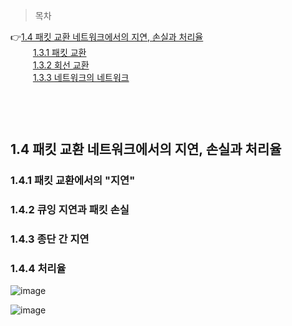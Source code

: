 > 목차

👉[1.4 패킷 교환 네트워크에서의 지연, 손실과 처리율](#14-패킷-교환-네트워크에서의-지연-손실과-처리율)　   
　   　   [1.3.1 패킷 교환](#131-패킷-교환)　   　   
　   　   [1.3.2 회선 교환](#132-회선-교환)　   
　   　   [1.3.3 네트워크의 네트워크](#133-네트워크의-네트워크)    
　   
　   
　    
## 1.4 패킷 교환 네트워크에서의 지연, 손실과 처리율


### 1.4.1 패킷 교환에서의 "지연"

### 1.4.2 큐잉 지연과 패킷 손실


### 1.4.3 종단 간 지연 

### 1.4.4 처리율






![image](https://github.com/inpink/CS_Networking_Study/assets/108166692/28f59c4a-674a-4a47-a4e0-2fc53b75a394)


![image](https://github.com/inpink/CS_Networking_Study/assets/108166692/f2d2f88c-1d72-4dca-b81c-16fe22138b8d)
